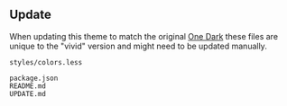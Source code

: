 ## Update

When updating this theme to match the original [One Dark](https://github.com/atom/one-dark-syntax) these files are unique to the "vivid" version and might need to be updated manually.

```
styles/colors.less

package.json
README.md
UPDATE.md
```

